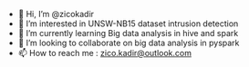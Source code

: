 - 👋 Hi, I’m @zicokadir
- 👀 I’m interested in UNSW-NB15 dataset intrusion detection
- 🌱 I’m currently learning Big data analysis in hive and spark
- 💞️ I’m looking to collaborate on big data analysis in pyspark
- 📫 How to reach me : zico.kadir@outlook.com

<!---
zicokadir/zicokadir is a ✨ special ✨ repository because its `README.md` (this file) appears on your GitHub profile.
You can click the Preview link to take a look at your changes.
--->

